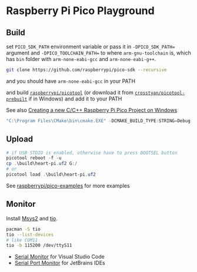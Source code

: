 # Raspberry Pi Pico Playground

## Build

set `PICO_SDK_PATH` environment variable or pass it in `-DPICO_SDK_PATH=` argument
and `-DPICO_TOOLCHAIN_PATH=` to where `arm-gnu-toolchain` is, which has `bin` folder with `arm-none-eabi-gcc`
and `arm-none-eabi-g++`.

```bash
git clone https://github.com/raspberrypi/pico-sdk --recursive
```

and you should have `arm-none-eabi-gcc` in your PATH

and build [`raspberrypi/picotool`](https://github.com/raspberrypi/picotool) (or download it
from [`crosstyan/picotool-prebuilt`](https://github.com/crosstyan/picotool-prebuilt) if in Windows) and add it to your
PATH

See
also [Creating a new C/C++ Raspberry Pi Pico Project on Windows](https://vanhunteradams.com/Pico/Setup/NewProjectWindows.html)

```powershell
"C:\Program Files\CMake\bin\cmake.EXE" -DCMAKE_BUILD_TYPE:STRING=Debug -DCMAKE_EXPORT_COMPILE_COMMANDS:BOOL=TRUE -DPICO_SDK_PATH=~/pico-sdk -DPICOTOOL_PATH=C:/tools/picotool -GNinja -DCMAKE_C_COMPILER=C:/tools/arm-gnu-toolchain-13.2/bin/arm-none-eabi-gcc.exe -DCMAKE_CXX_COMPILER=C:/tools/arm-gnu-toolchain-13.2/bin/arm-none-eabi-g++.exe --no-warn-unused-cli -SC:/Users/cross/Desktop/code/heart-pico -Bc:/Users/cross/Desktop/code/heart-pico/build
```

## Upload

```powershell
# if USB STDIO is enabled, otherwise have to press BOOTSEL button
picotool reboot -f -u
cp .\build\heart-pi.uf2 G:/
# or
picotool load .\build\heart-pi.uf2
```

See [raspberrypi/pico-examples](https://github.com/raspberrypi/pico-examples) for more examples

## Monitor

Install [Msys2](https://www.msys2.org/) and [tio](https://github.com/tio/tio).

```bash
pacman -S tio
tio --list-devices
# like COM11
tio -b 115200 /dev/ttyS11
```

- [Serial Monitor](https://marketplace.visualstudio.com/items?itemName=ms-vscode.vscode-serial-monitor) for Visual
  Studio Code
- [Serial Port Monitor](https://plugins.jetbrains.com/plugin/8031-serial-port-monitor) for JetBrains IDEs

